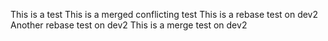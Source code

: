 This is a test
This is a merged conflicting test
This is a rebase test on dev2
Another rebase test on dev2
This is a merge test on dev2